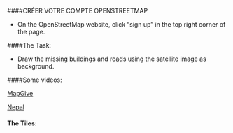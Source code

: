 ####CRÉER VOTRE COMPTE OPENSTREETMAP

* On the OpenStreetMap website, click “sign up” in the top right corner of the page.

####The Task:

* Draw the missing buildings and roads using the satellite image as background.


####Some videos: 

[MapGive](http://mapgive.state.gov/learn-to-map/ "MapGive")

[Nepal](https://vimeo.com/126611252 "Nepal")

#### The Tiles:

